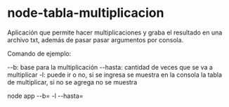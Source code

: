 # node-tabla-multiplicacion
Aplicación que permite hacer multiplicaciones y graba el resultado en una archivo txt, además de pasar pasar argumentos por consola.

Comando de ejemplo: 

--b: base para la multiplicación
--hasta: cantidad de veces que se va a multiplicar
-l: puede ir o no, si se ingresa se muestra en la consola la tabla de multiplicar, si no se agrega no se muestra

node app --b=<numero> -l --hasta=<numero>
